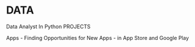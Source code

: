 # DATA
Data Analyst In Python
PROJECTS

Apps - Finding Opportunities for New Apps - in App Store and Google Play
